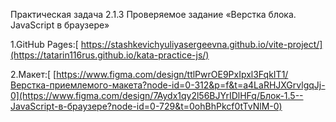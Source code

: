 Практическая задача 2.1.3 Проверяемое задание «Верстка блока. JavaScript в браузере»

1.GitHub Pages:[ https://stashkevichyuliyasergeevna.github.io/vite-project/](https://tatarin116rus.github.io/kata-practice-js/)

2.Макет:[ [https://www.figma.com/design/ttlPwrOE9PxIpxl3FqkIT1/Верстка-приемлемого-макета?node-id=0-312&p=f&t=a4LaRHJXGrvlgqJj-0](https://www.figma.com/design/7Aydx1qy2l56BJYrIDlHFq/Блок-1.5--JavaScript-в-браузере?node-id=0-729&t=0ohBhPkcf0tTvNlM-0)
